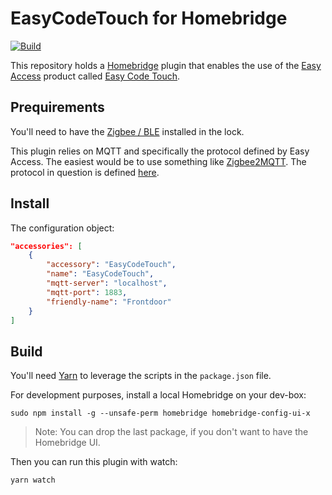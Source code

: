# EasyCodeTouch for Homebridge

[![Build](https://github.com/einari/easycodetouch/actions/workflows/build.yml/badge.svg)](https://github.com/einari/easycodetouch/actions/workflows/build.yml)

This repository holds a [Homebridge](https://homebridge.io) plugin that enables the use of the [Easy Access](https://easyaccess.no) product called
[Easy Code Touch](https://easyaccess.no/product/easycodetouch/).

## Prequirements

You'll need to have the [Zigbee / BLE](https://easyaccess.no/product/easyring-lock-module/) installed in the
lock.

This plugin relies on MQTT and specifically the protocol defined by Easy Access. The easiest would be
to use something like [Zigbee2MQTT](https://www.zigbee2mqtt.io). The protocol in question is defined [here](https://www.zigbee2mqtt.io/devices/easyCodeTouch_v1.html#onesti-products-as-easycodetouch-v1).

## Install

The configuration object:

```json
"accessories": [
    {
        "accessory": "EasyCodeTouch",
        "name": "EasyCodeTouch",
        "mqtt-server": "localhost",
        "mqtt-port": 1883,
        "friendly-name": "Frontdoor"
    }
]
```

## Build

You'll need [Yarn](https://yarnpkg.com) to leverage the scripts in the `package.json` file.

For development purposes, install a local Homebridge on your dev-box:

```shell
sudo npm install -g --unsafe-perm homebridge homebridge-config-ui-x
```

> Note: You can drop the last package, if you don't want to have the Homebridge UI.

Then you can run this plugin with watch:

```shell
yarn watch
```
